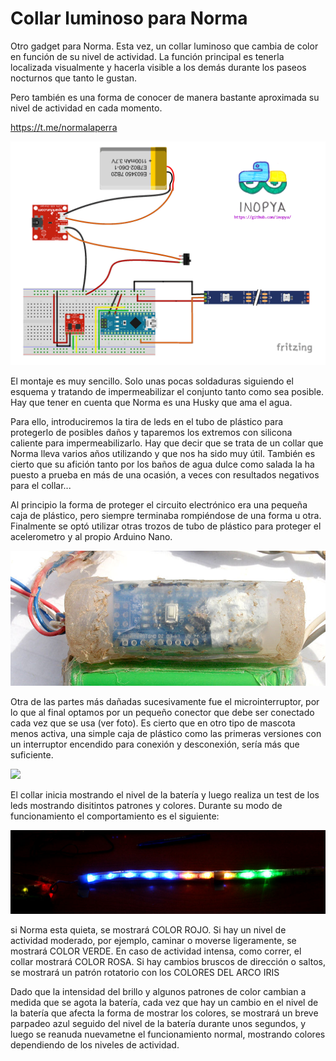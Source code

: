 # Collar luminoso para Norma

Otro gadget para Norma.
Esta vez, un collar luminoso que cambia de color en función de su nivel de actividad. La función principal es tenerla localizada visualmente y hacerla visible a los demás durante los paseos nocturnos que tanto le gustan. 

Pero también es una forma de conocer de manera bastante aproximada su nivel de actividad en cada momento.

https://t.me/normalaperra


![](./imagenes/esquema_peque.png) 

El montaje es muy sencillo. 
Solo unas pocas soldaduras siguiendo el esquema y tratando de impermeabilizar el conjunto tanto como sea posible. Hay que tener en cuenta que Norma es una Husky que ama el agua. 

Para ello, introduciremos la tira de leds en el tubo de plástico para protegerlo de posibles daños y taparemos los extremos con silicona caliente para impermeabilizarlo. Hay que decir que se trata de un collar que Norma lleva varios años utilizando y que nos ha sido muy útil. También es cierto que su afición tanto por los baños de agua dulce como salada la ha puesto a prueba en más de una ocasión, a veces con resultados negativos para el collar... 

Al principio la forma de proteger el circuito electrónico era una pequeña caja de plástico, pero siempre terminaba rompiéndose de una forma u otra. 
Finalmente se optó utilizar otras trozos de tubo de plástico para proteger el acelerometro y al propio Arduino Nano.

![](./imagenes/01_detalle_nano.jpg) 

Otra de las partes más dañadas sucesivamente fue el microinterruptor, por lo que al final optamos por un pequeño conector que debe ser conectado cada vez que se usa (ver foto). Es cierto que en otro tipo de mascota menos activa, una simple caja de plástico como las primeras versiones con un interruptor encendido para conexión y desconexión, sería más que suficiente.

![](./imagenes/01_detalle_conector.jpg) 


El collar inicia mostrando el nivel de la batería y luego realiza un test de los leds mostrando disitintos patrones y colores. 
Durante su modo de funcionamiento el comportamiento es el siguiente: 

![](./imagenes/level100.jpg) 

si Norma esta quieta, se mostrará COLOR ROJO. 
Si hay un nivel de actividad moderado, por ejemplo, caminar o moverse ligeramente, se mostrará COLOR VERDE. 
En caso de actividad intensa, como correr, el collar mostrará COLOR ROSA. 
Si hay cambios bruscos de dirección o saltos, se mostrará un patrón rotatorio con los COLORES DEL ARCO IRIS

Dado que la intensidad del brillo y algunos patrones de color cambian a medida que se agota la batería, cada vez que hay un cambio en el nivel de la batería que afecta la forma de mostrar los colores, se mostrará un breve parpadeo azul seguido del nivel de la batería durante unos segundos, y luego se reanuda nuevametne el funcionamiento normal, mostrando colores dependiendo de los niveles de actividad.

